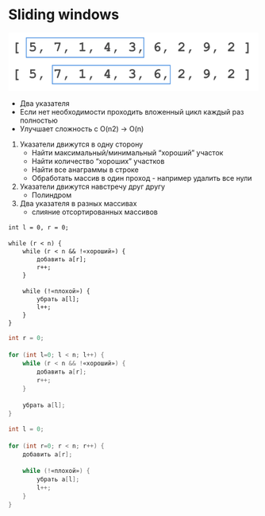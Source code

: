 # Sliding windows

![](../../.gitbook/assets/image.png)

* Два указателя
* Если нет необходимости проходить вложенный цикл каждый раз полностью
* Улучшает сложность с O(n2) -> O(n)

1. Указатели движутся в одну сторону
   * Найти максимальный/минимальный “хороший” участок
   * Найти количество “хороших” участков
   * Найти все анаграммы в строке
   * Обработать массив в один проход - например удалить все нули
2. Указатели движутся навстречу друг другу
   * Полиндром
3. Два указателя в разных массивах
   * слияние отсортированных массивов





```clike
int l = 0, r = 0;

while (r < n) {
    while (г < n && !«хороший») { 
        добавить a[r];
        r++;
    }

    while (!«плохой») {
        убрать a[l];
        l++;
    }
}
```

```java
int r = 0;

for (int l=0; l < n; l++) {
    while (г < n && !«хороший») { 
        добавить a[r];
        r++;
    }
    
    убрать a[l];
}
```

```java
int l = 0;

for (int r=0; r < n; r++) {
    добавить a[r];
    
    while (!«плохой») {
        убрать a[l];
        l++;
    }
}
```

